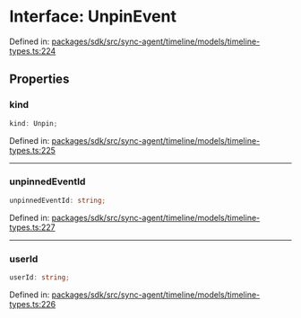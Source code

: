 # Interface: UnpinEvent

Defined in: [packages/sdk/src/sync-agent/timeline/models/timeline-types.ts:224](https://github.com/towns-protocol/towns/blob/0db1fd0ac7258e8db8cedfb6183e8eade8284fa1/packages/sdk/src/sync-agent/timeline/models/timeline-types.ts#L224)

## Properties

### kind

```ts
kind: Unpin;
```

Defined in: [packages/sdk/src/sync-agent/timeline/models/timeline-types.ts:225](https://github.com/towns-protocol/towns/blob/0db1fd0ac7258e8db8cedfb6183e8eade8284fa1/packages/sdk/src/sync-agent/timeline/models/timeline-types.ts#L225)

***

### unpinnedEventId

```ts
unpinnedEventId: string;
```

Defined in: [packages/sdk/src/sync-agent/timeline/models/timeline-types.ts:227](https://github.com/towns-protocol/towns/blob/0db1fd0ac7258e8db8cedfb6183e8eade8284fa1/packages/sdk/src/sync-agent/timeline/models/timeline-types.ts#L227)

***

### userId

```ts
userId: string;
```

Defined in: [packages/sdk/src/sync-agent/timeline/models/timeline-types.ts:226](https://github.com/towns-protocol/towns/blob/0db1fd0ac7258e8db8cedfb6183e8eade8284fa1/packages/sdk/src/sync-agent/timeline/models/timeline-types.ts#L226)
